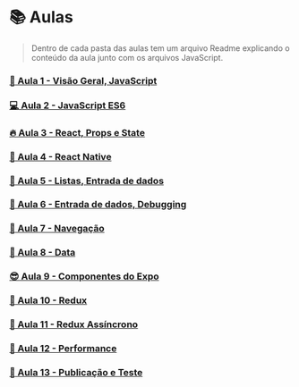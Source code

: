 # :books: Aulas

> Dentro de cada pasta das aulas tem um arquivo Readme explicando o conteúdo da aula junto com os arquivos JavaScript.
 
### [:rocket: Aula 1 - Visão Geral, JavaScript](https://github.com/Luuck4s/CS50-Mobile-Development-RN/tree/master/Aulas/Aula_1)

### [:computer: Aula 2 - JavaScript ES6](https://github.com/Luuck4s/CS50-Mobile-Development-RN/tree/master/Aulas/Aula_2)

### [:fire: Aula 3 - React, Props e State](https://github.com/Luuck4s/CS50-Mobile-Development-RN/tree/master/Aulas/Aula_3)

### [:satellite: Aula 4 - React Native](https://github.com/Luuck4s/CS50-Mobile-Development-RN/tree/master/Aulas/Aula_4)

### [:dizzy: Aula 5 - Listas, Entrada de dados](https://github.com/Luuck4s/CS50-Mobile-Development-RN/tree/master/Aulas/Aula_5)

### [:bug: Aula 6 - Entrada de dados, Debugging](https://github.com/Luuck4s/CS50-Mobile-Development-RN/tree/master/Aulas/Aula_6)

### [:seat: Aula 7 - Navegação](https://github.com/Luuck4s/CS50-Mobile-Development-RN/tree/master/Aulas/Aula_7)

### [:moyai: Aula 8 - Data](https://github.com/Luuck4s/CS50-Mobile-Development-RN/tree/master/Aulas/Aula_8)

### [:sunglasses: Aula 9 - Componentes do Expo](https://github.com/Luuck4s/CS50-Mobile-Development-RN/tree/master/Aulas/Aula_9)

### [:space_invader: Aula 10 - Redux](https://github.com/Luuck4s/CS50-Mobile-Development-RN/tree/master/Aulas/Aula_10)

### [:crystal_ball: Aula 11 - Redux Assíncrono](https://github.com/Luuck4s/CS50-Mobile-Development-RN/tree/master/Aulas/Aula_11)

### [:stars: Aula 12 - Performance ](https://github.com/Luuck4s/CS50-Mobile-Development-RN/tree/master/Aulas/Aula_12)

### [:iphone: Aula 13 - Publicação e Teste](https://github.com/Luuck4s/CS50-Mobile-Development-RN/tree/master/Aulas/Aula_13)